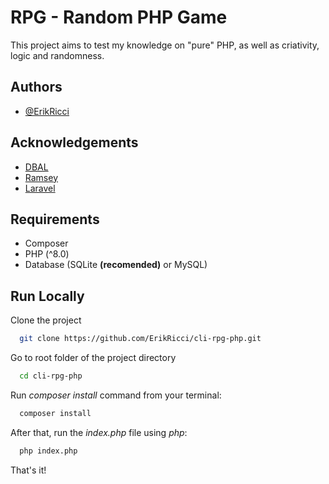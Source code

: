 
# RPG - Random PHP Game

This project aims to test my knowledge on "pure" PHP, as well as criativity, logic and randomness.


## Authors

- [@ErikRicci](https://www.github.com/ErikRicci)


## Acknowledgements

 - [DBAL](https://github.com/doctrine/dbal)
 - [Ramsey](https://github.com/ramsey/uuid)
 - [Laravel](https://github.com/illuminate)


## Requirements
- Composer
- PHP (^8.0)
- Database (SQLite **(recomended)** or MySQL)
## Run Locally

Clone the project

```bash
  git clone https://github.com/ErikRicci/cli-rpg-php.git
```

Go to root folder of the project directory

```bash
  cd cli-rpg-php
```

Run *composer install* command from your terminal:

```bash
  composer install
```

After that, run the *index.php* file using *php*:

```bash
  php index.php
```

That's it!
